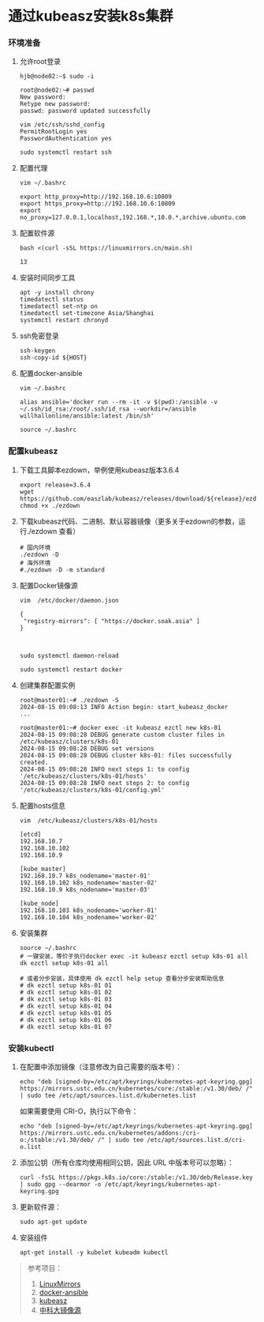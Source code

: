 # 通过kubeasz安装k8s集群

### 环境准备

1. 允许root登录

   ```
   hjb@node02:~$ sudo -i
   
   root@node02:~# passwd
   New password: 
   Retype new password: 
   passwd: password updated successfully
   ```

   ```
   vim /etc/ssh/sshd_config
   PermitRootLogin yes
   PasswordAuthentication yes
   
   sudo systemctl restart ssh
   ```

   

2. 配置代理

   ```
   vim ~/.bashrc
   
   export http_proxy=http://192.168.10.6:10809
   export https_proxy=http://192.168.10.6:10809
   export no_proxy=127.0.0.1,localhost,192.168.*,10.0.*,archive.ubuntu.com
   ```

   

3. 配置软件源

   ```
   bash <(curl -sSL https://linuxmirrors.cn/main.sh)
   
   13
   ```

   

4. 安装时间同步工具

   ```
   apt -y install chrony
   timedatectl status 
   timedatectl set-ntp on
   timedatectl set-timezone Asia/Shanghai
   systemctl restart chronyd
   ```

5. ssh免密登录

   ```
   ssh-keygen
   ssh-copy-id ${HOST}
   ```

   

8. 配置docker-ansible

   ```
   vim ~/.bashrc
   
   alias ansible='docker run --rm -it -v $(pwd):/ansible -v ~/.ssh/id_rsa:/root/.ssh/id_rsa --workdir=/ansible willhallonline/ansible:latest /bin/sh'
   
   source ~/.bashrc
   ```



### 配置kubeasz

1. 下载工具脚本ezdown，举例使用kubeasz版本3.6.4

   ```
   export release=3.6.4
   wget https://github.com/easzlab/kubeasz/releases/download/${release}/ezdown
   chmod +x ./ezdown
   ```

2. 下载kubeasz代码、二进制、默认容器镜像（更多关于ezdown的参数，运行./ezdown 查看）

   ```
   # 国内环境
   ./ezdown -D
   # 海外环境
   #./ezdown -D -m standard
   ```

3. 配置Docker镜像源

   ```
   vim  /etc/docker/daemon.json
   
   {
    "registry-mirrors": [ "https://docker.soak.asia" ]
   }
   
   
   
   sudo systemctl daemon-reload
   
   sudo systemctl restart docker
   ```

   

4. 创建集群配置实例

   ```
   root@master01:~# ./ezdown -S
   2024-08-15 09:08:13 INFO Action begin: start_kubeasz_docker
   ...
   
   root@master01:~# docker exec -it kubeasz ezctl new k8s-01
   2024-08-15 09:08:28 DEBUG generate custom cluster files in /etc/kubeasz/clusters/k8s-01
   2024-08-15 09:08:28 DEBUG set versions
   2024-08-15 09:08:28 DEBUG cluster k8s-01: files successfully created.
   2024-08-15 09:08:28 INFO next steps 1: to config '/etc/kubeasz/clusters/k8s-01/hosts'
   2024-08-15 09:08:28 INFO next steps 2: to config '/etc/kubeasz/clusters/k8s-01/config.yml'
   ```

5. 配置hosts信息

   ```
   vim  /etc/kubeasz/clusters/k8s-01/hosts
   
   [etcd]
   192.168.10.7
   192.168.10.102
   192.168.10.9
   
   [kube_master]
   192.168.10.7 k8s_nodename='master-01'
   192.168.10.102 k8s_nodename='master-02'
   192.168.10.9 k8s_nodename='master-03'
   
   [kube_node]
   192.168.10.103 k8s_nodename='worker-01'
   192.168.10.104 k8s_nodename='worker-02'
   
   ```

   

6. 安装集群

   ```
   source ~/.bashrc
   # 一键安装，等价于执行docker exec -it kubeasz ezctl setup k8s-01 all
   dk ezctl setup k8s-01 all
   
   # 或者分步安装，具体使用 dk ezctl help setup 查看分步安装帮助信息
   # dk ezctl setup k8s-01 01
   # dk ezctl setup k8s-01 02
   # dk ezctl setup k8s-01 03
   # dk ezctl setup k8s-01 04
   # dk ezctl setup k8s-01 05
   # dk ezctl setup k8s-01 06
   # dk ezctl setup k8s-01 07
   ```



### 安装kubectl

1. 在配置中添加镜像（注意修改为自己需要的版本号）：

   ```
   echo "deb [signed-by=/etc/apt/keyrings/kubernetes-apt-keyring.gpg] https://mirrors.ustc.edu.cn/kubernetes/core:/stable:/v1.30/deb/ /" | sudo tee /etc/apt/sources.list.d/kubernetes.list
   ```

   如果需要使用 CRI-O，执行以下命令：

   ```
   echo "deb [signed-by=/etc/apt/keyrings/kubernetes-apt-keyring.gpg] https://mirrors.ustc.edu.cn/kubernetes/addons:/cri-o:/stable:/v1.30/deb/ /" | sudo tee /etc/apt/sources.list.d/cri-o.list
   ```

2. 添加公钥（所有仓库均使用相同公钥，因此 URL 中版本号可以忽略）：

   ```
   curl -fsSL https://pkgs.k8s.io/core:/stable:/v1.30/deb/Release.key | sudo gpg --dearmor -o /etc/apt/keyrings/kubernetes-apt-keyring.gpg
   ```

3. 更新软件源：

   ```
   sudo apt-get update
   ```

4. 安装组件

   ```
   apt-get install -y kubelet kubeadm kubectl
   ```

> 参考项目：
>
> 1. [LinuxMirrors](https://github.com/SuperManito/LinuxMirrors)
> 2. [docker-ansible](https://github.com/willhallonline/docker-ansible)
> 3. [kubeasz](https://github.com/easzlab/kubeasz)
> 4. [中科大镜像源](https://mirrors.ustc.edu.cn/kubernetes)

